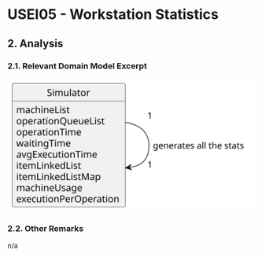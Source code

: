 # USEI05 - Workstation Statistics

## 2. Analysis

### 2.1. Relevant Domain Model Excerpt 

![Domain Model](svg/usei05-domain-model.svg)

### 2.2. Other Remarks

n/a